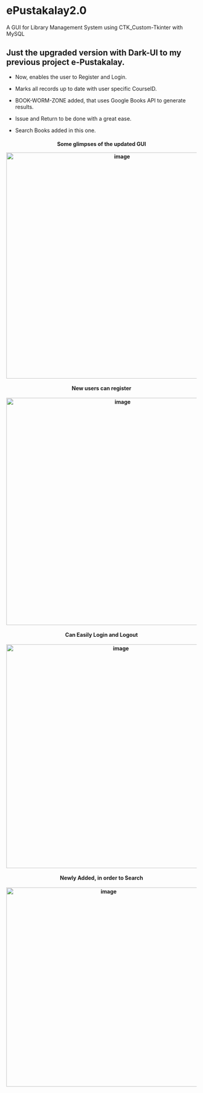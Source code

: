 # ePustakalay2.0
A GUI for Library Management System using CTK_Custom-Tkinter with MySQL

## Just the upgraded version with Dark-UI to my previous project e-Pustakalay.

* Now, enables the user to Register and Login.

* Marks all records up to date with user specific CourseID.

* BOOK-WORM-ZONE added, that uses Google Books API to generate results.

* Issue and Return to be done with a great ease.

* Search Books added in this one.


<h4 align = "center">

 Some glimpses of the updated GUI    

<img width="597" alt="image" src="https://user-images.githubusercontent.com/112481001/235121252-b473fc03-d69d-4c44-b26b-32992d98c8b2.png">

<br>
<br>
 New users can register 
<br>
<br>
<img width="600" alt="image" src="https://user-images.githubusercontent.com/112481001/235123023-8d463248-2286-42db-b6ee-af76f16a45d9.png">
<br>
<br>
 Can Easily Login and Logout
<br>
<br>
<img width="591" alt="image" src="https://user-images.githubusercontent.com/112481001/235287924-c31e25aa-f591-4302-a132-8be42114af4e.png">
<br>
<br>
 Newly Added, in order to Search 
<br>
<br>
<img width="526" alt="image" src="https://user-images.githubusercontent.com/112481001/235125481-831ea5b7-2334-47d3-8851-1b8bde308f47.png">

</h3>


